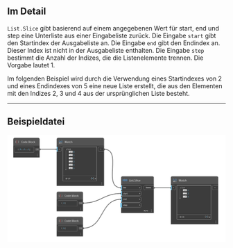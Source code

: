 ## Im Detail
`List.Slice` gibt basierend auf einem angegebenen Wert für start, end und step eine Unterliste aus einer Eingabeliste zurück. Die Eingabe `start` gibt den Startindex der Ausgabeliste an. Die Eingabe `end` gibt den Endindex an. Dieser Index ist nicht in der Ausgabeliste enthalten. Die Eingabe `step` bestimmt die Anzahl der Indizes, die die Listenelemente trennen. Die Vorgabe lautet 1.

Im folgenden Beispiel wird durch die Verwendung eines Startindexes von 2 und eines Endindexes von 5 eine neue Liste erstellt, die aus den Elementen mit den Indizes 2, 3 und 4 aus der ursprünglichen Liste besteht.
___
## Beispieldatei

![List.Slice](./DSCore.List.Slice_img.jpg)
